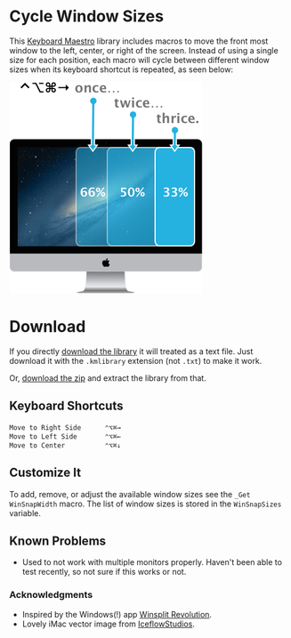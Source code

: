 Cycle Window Sizes
==================

This [Keyboard Maestro](http://www.keyboardmaestro.com/main/) library includes macros to move the front most window to the left, center, or right of the screen. Instead of using a single size for each position, each macro will cycle between different window sizes when its keyboard shortcut is repeated, as seen below:

![Use one shortcut to cycle through several sizes.](images/imac-sizes.png)

Download
==================

If you directly [download the library](https://github.com/gillibrand/keyboardmaestro-cycle-window-sizes/raw/master/Cycle%20Window%20Sizes.kmlibrary) it will treated as a text file. Just download it with the `.kmlibrary` extension (not `.txt`) to make it work.

Or, [download the zip](https://github.com/gillibrand/keyboardmaestro-cycle-window-sizes/archive/master.zip) and extract the library from that.

## Keyboard Shortcuts

    Move to Right Side      ⌃⌥⌘→
    Move to Left Side       ⌃⌥⌘←
    Move to Center          ⌃⌥⌘↓

## Customize It

To add, remove, or adjust the available window sizes see the `_Get WinSnapWidth` macro. The list of window sizes is stored in the `WinSnapSizes` variable.

## Known Problems

- Used to not work with multiple monitors properly. Haven't been able to test recently, so not sure if this works or not.

### Acknowledgments 

- Inspired by the Windows(!) app [Winsplit Revolution](http://winsplit-revolution.com). 
- Lovely iMac vector image from [IceflowStudios](http://www.iceflowstudios.com/2013/freebies/free-psd-2013-imac/).
